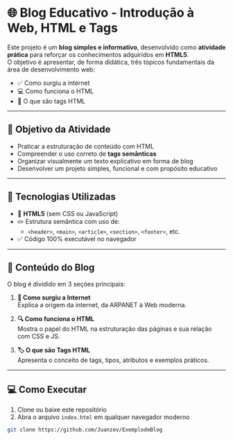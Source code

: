 # 🌐 Blog Educativo - Introdução à Web, HTML e Tags

Este projeto é um **blog simples e informativo**, desenvolvido como **atividade prática** para reforçar os conhecimentos adquiridos em **HTML5**.  
O objetivo é apresentar, de forma didática, três tópicos fundamentais da área de desenvolvimento web:

- ✅ Como surgiu a internet  
- 💻 Como funciona o HTML  
- 🔖 O que são tags HTML  

---

## 🧠 Objetivo da Atividade

- Praticar a estruturação de conteúdo com HTML
- Compreender o uso correto de **tags semânticas**
- Organizar visualmente um texto explicativo em forma de blog
- Desenvolver um projeto simples, funcional e com propósito educativo

---

## 🚀 Tecnologias Utilizadas

- 🧱 **HTML5** (sem CSS ou JavaScript)
- ✏️ Estrutura semântica com uso de:
  - `<header>`, `<main>`, `<article>`, `<section>`, `<footer>`, etc.
- ✅ Código 100% executável no navegador

---

## 📄 Conteúdo do Blog

O blog é dividido em 3 seções principais:

1. **📡 Como surgiu a Internet**  
   Explica a origem da internet, da ARPANET à Web moderna.

2. **🔍 Como funciona o HTML**  
   Mostra o papel do HTML na estruturação das páginas e sua relação com CSS e JS.

3. **🏷️ O que são Tags HTML**  
   Apresenta o conceito de tags, tipos, atributos e exemplos práticos.

---

## 💻 Como Executar

1. Clone ou baixe este repositório
2. Abra o arquivo `index.html` em qualquer navegador moderno

```bash
git clone https://github.com/Juanzev/ExemplodeBlog
